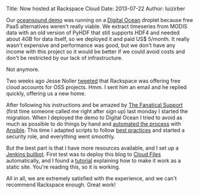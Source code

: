 Title: Now hosted at Rackspace Cloud
Date: 2013-07-22
Author: luizirber

Our [oceansound demo][3] was running on a [Digital Ocean][9] droplet because
free PaaS alternatives weren't really viable. We extract timeseries from
MODIS data with an old version of PyHDF that still supports HDF4 and needed
about 4GB for data itself, so we deployed it and paid US$ 5/month.
It really wasn't expensive and performance was good, but we don't have any
income with this project so it would be better if we could avoid costs and
don't be restricted by our lack of infrastructure.

Not anymore.

Two weeks ago Jesse Noller [tweeted][4] that Rackspace was offering free cloud
accounts for OSS projects. Hmm. I sent him an email and he replied quickly,
offering us a new home.

After following his instructions and be amazed by [The Fanatical Support][8]
(first time someone called me right after sign up) last monday I started
the migration. When I deployed the demo to Digital Ocean I tried to avoid
as much as possible to do things by hand and [automated the process][6] with
[Ansible][5]. This time I adapted scripts to follow [best practices][7] and
started a security role, and everything went smoothly.

But the best part is that I have more resources available, and I set up a
[Jenkins builbot][1]. First test was to deploy this blog to [Cloud Files][10]
automatically, and I found a [tutorial][11] explaining how to make it work
as a static site. You're reading this, so it is working.

All in all, we are extremely satisfied with the experience, and we can't
recommend Rackspace enough. Great work!

[1]: http://ci.datasounds.org:8080/view/Build%20Pipeline/
[2]: http://www.datasounds.org
[3]: http://ocean.datasounds.org
[4]: https://twitter.com/jessenoller/status/355757374906183680
[5]: http://www.ansibleworks.com
[6]: https://github.com/DataSounds/oceansound_demo/tree/master/devops
[7]: http://www.ansibleworks.com/docs/bestpractices.html
[8]: http://www.rackspace.com/whyrackspace/support/
[9]: https://www.digitalocean.com
[10]: http://www.rackspace.com/cloud/files/
[11]: http://www.philipithomas.com/jekyll-on-cloud-files/
